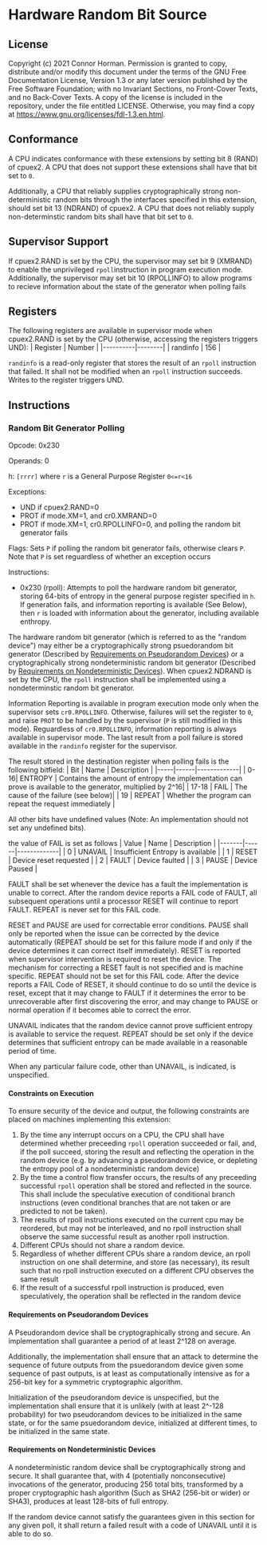 # Hardware Random Bit Source

## License

Copyright (c)  2021  Connor Horman.
Permission is granted to copy, distribute and/or modify this document
under the terms of the GNU Free Documentation License, Version 1.3
or any later version published by the Free Software Foundation;
with no Invariant Sections, no Front-Cover Texts, and no Back-Cover Texts.
A copy of the license is included in the repository, under the file entitled LICENSE. Otherwise, you may find a copy at <https://www.gnu.org/licenses/fdl-1.3.en.html>.

## Conformance

A CPU indicates conformance with these extensions by setting bit 8 (RAND) of cpuex2. A CPU that does not support these extensions shall have that bit set to `0`.

Additionally, a CPU that reliably supplies cryptographically strong non-deterministic random bits through the interfaces specified in this extension, should set bit 13 (NDRAND) of cpuex2. A CPU that does not reliably supply non-determinstic random bits shall have that bit set to `0`.

## Supervisor Support

If cpuex2.RAND is set by the CPU, the supervisor may set bit 9 (XMRAND) to enable the unprivileged `rpoll`instruction in program execution mode. 
Additionally, the supervisor may set bit 10 (RPOLLINFO) to allow programs to recieve information about the state of the generator when polling fails

## Registers

The following registers are available in supervisor mode when cpuex2.RAND is set by the CPU (otherwise, accessing the registers triggers UND):
| Register | Number |
|----------|--------|
| randinfo | 156    |

`randinfo` is a read-only register that stores the result of an `rpoll` instruction that failed. It shall not be modified when an `rpoll` instruction succeeds. Writes to the register triggers UND.


## Instructions

### Random Bit Generator Polling

Opcode: 0x230

Operands: 0

h: `[rrrr]` where `r` is a General Purpose Register `0<=r<16`

Exceptions:
- UND if cpuex2.RAND=0
- PROT if mode.XM=1, and cr0.XMRAND=0
- PROT if mode.XM=1, cr0.RPOLLINFO=0, and polling the random bit generator fails

Flags: Sets `P` if polling the random bit generator fails, otherwise clears `P`. Note that `P` is set reguardless of whether an exception occurs

Instructions:
- 0x230 (rpoll): Attempts to poll the hardware random bit generator, storing 64-bits of entropy in the general purpose register specified in `h`. If generation fails, and information reporting is available (See Below), then `r` is loaded with information about the generator, including available enthropy.

The hardware random bit generator (which is referred to as the "random device") may either be a cryptographically strong psuedorandom bit generator (Described by [Requirements on Pseudorandom Devices](#requirements-on-pseudorandom-devices)) or a cryptographically strong nondeterministic random bit generator (Described by [Requirements on Nondeterministic Devices](#requirements-on-nondeterministic-devices)). 
When cpuex2.NDRAND is set by the CPU, the `rpoll` instruction shall be implemented using a nondeterminstic random bit generator.

Information Reporting is available in program execution mode only when the supervisor sets `cr0.RPOLLINFO`. Otherwise, failures will set the register to `0`, and raise `PROT` to be handled by the supervisor (`P` is still modified in this mode). Reguardless of `cr0.RPOLLINFO`, information reporting is always available in supervisor mode. The last result from a poll failure is stored available in the `randinfo` register for the supervisor.


The result stored in the destination register when polling fails is the following bitfield:
| Bit | Name | Description |
|-----|------|-------------|
| 0-16| ENTROPY | Contains the amount of entropy the implementation can prove is available to the generator, multiplied by 2^16|
| 17-18 | FAIL | The cause of the failure (see below)|
| 19 | REPEAT | Whether the program can repeat the request immediately |

All other bits have undefined values (Note: An implementation should not set any undefined bits).

the value of FAIL is set as follows
| Value | Name | Description |
|-------|------|-------------|
| 0     | UNAVAIL | Insufficient Entropy is available |
| 1     | RESET   | Device reset requested |
| 2     | FAULT   | Device faulted |
| 3     | PAUSE   | Device Paused |

FAULT shall be set whenever the device has a fault the implementation is unable to correct. After the random device reports a FAIL code of FAULT, all subsequent operations until a processor RESET will continue to report FAULT. REPEAT is never set for this FAIL code.

RESET and PAUSE are used for correctable error conditions. 
PAUSE shall only be reported when the issue can be corrected by the device automatically (REPEAT should be set for this failure mode if and only if the device determines it can correct itself immediately). 
RESET is reported when supervisor intervention is required to reset the device. The mechanism for correcting a RESET fault is not specified and is machine specific. REPEAT should not be set for this FAIL code.
After the device reports a FAIL Code of RESET, it should continue to do so until the device is reset, except that it may change to FAULT if it determines the error to be unrecoverable after first discovering the error, and may change to PAUSE or normal operation if it becomes able to correct the error.


UNAVAIL indicates that the random device cannot prove sufficient entropy is available to service the request. REPEAT should be set only if the device determines that sufficient entropy can be made available in a reasonable period of time. 

When any particular failure code, other than UNAVAIL, is indicated, is unspecified. 

#### Constraints on Execution

To ensure security of the device and output, the following constraints are placed on machines implementing this extension:
1. By the time any interrupt occurs on a CPU, the CPU shall have determined whether preceeding `rpoll` operation succeeded or fail, and, if the poll succeed, storing the result and reflecting the operation in the random device (e.g. by advancing a pseudorandom device, or depleting the entropy pool of a nondeterministic random device)
2. By the time a control flow transfer occurs, the results of any preceeding successful `rpoll` operation shall be stored and reflected in the source. This shall include the speculative execution of conditional branch instructions (even conditional branches that are not taken or are predicted to not be taken).
3. The results of rpoll instructions executed on the current cpu may be reordered, but may not be interleaved, and no rpoll instruction shall observe the same successful result as another rpoll instruction.
4. Different CPUs should not share a random device. 
5. Regardless of whether different CPUs share a random device, an rpoll instruction on one shall determine, and store (as necessary), its result such that no rpoll instruction executed on a different CPU observes the same result
6. If the result of a successful rpoll instruction is produced, even speculatively, the operation shall be reflected in the random device


#### Requirements on Pseudorandom Devices

A Pseudorandom device shall be cryptographically strong and secure.
An implementation shall guarantee a period of at least 2^128 on average.

Additionally, the implementation shall ensure that an attack to determine the sequence of future outputs from the psuedorandom device given some sequence of past outputs, is at least as computationally intensive as for a 256-bit key for a symmetric cryptographic algorithm.

Initialization of the pseudorandom device is unspecified, but the implementation shall ensure that it is unlikely (with at least 2^-128 probability) for two pseudorandom devices to be initialized in the same state, or for the same psuedorandom device, initialized at different times, to be initialized in the same state.

#### Requirements on Nondeterministic Devices

A nondeterministic random device shall be cryptographically strong and secure.
It shall guarantee that, with 4 (potentially nonconsecutive) invocations of the generator, producing 256 total bits, transformed by a proper cryptographic hash algorithm (Such as SHA2 (256-bit or wider) or SHA3), produces at least 128-bits of full entropy.

If the random device cannot satisfy the guarantees given in this section for any given poll, it shall return a failed result with a code of UNAVAIL until it is able to do so. 

